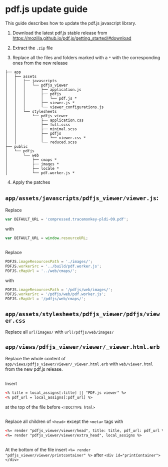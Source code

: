 # pdf.js update guide

This guide describes how to update the pdf.js javascript library.

1. Download the latest pdf.js stable release from https://mozilla.github.io/pdf.js/getting_started/#download

2. Extract the `.zip` file

3. Replace all the files and folders marked with a `*` with the corresponding ones from  the new release
```
├── app
│   ├── assets
│   │   ├── javascripts
│   │   │   └── pdfjs_viewer
│   │   │       ├── application.js
│   │   │       ├── pdfjs
│   │   │       │   └── pdf.js *
│   │   │       ├── viewer.js *
│   │   │       └── viewer_configurations.js
│   │   └── stylesheets
│   │       └── pdfjs_viewer
│   │           ├── application.css
│   │           ├── full.scss
│   │           ├── minimal.scss
│   │           ├── pdfjs
│   │           │   └── viewer.css *
│   │           └── reduced.scss
├── public
│   └── pdfjs
│       └── web
│           ├── cmaps *
│           ├── images *
│           ├── locale *
│           └── pdf.worker.js *
```

4. Apply the patches

## `app/assets/javascripts/pdfjs_viewer/viewer.js`:

Replace
``` javascript
var DEFAULT_URL = 'compressed.tracemonkey-pldi-09.pdf';
```
with
``` javascript
var DEFAULT_URL = window.resourceURL;
```

##

Replace
``` javascript
PDFJS.imageResourcesPath = './images/';
PDFJS.workerSrc = '../build/pdf.worker.js';
PDFJS.cMapUrl = '../web/cmaps/';
```
with
``` javascript
PDFJS.imageResourcesPath = '/pdfjs/web/images/';
PDFJS.workerSrc = '/pdfjs/web/pdf.worker.js';
PDFJS.cMapUrl = '/pdfjs/web/cmaps/';
```

## `app/assets/stylesheets/pdfjs_viewer/pdfjs/viewer.css`

Replace all `url(images/` with `url(/pdfjs/web/images/`

## `app/views/pdfjs_viewer/viewer/_viewer.html.erb`

Replace the whole content of `app/views/pdfjs_viewer/viewer/_viewer.html.erb` with `web/viewer.html` from the new pdf.js release.

##

Insert
```html
<% title = local_assigns[:title] || "PDF.js viewer" %>
<% pdf_url = local_assigns[:pdf_url] %>
```
at the top of the file before `<!DOCTYPE html>`

##

Replace all children of `<head>` except the `<meta>` tags with
```html
<%= render "pdfjs_viewer/viewer/head", title: title, pdf_url: pdf_url %>
<%= render "pdfjs_viewer/viewer/extra_head", local_assigns %>
```

##

At the bottom of the file insert `<%= render "pdfjs_viewer/viewer/printcontainer" %>` after `<div id="printContainer"></div>`
